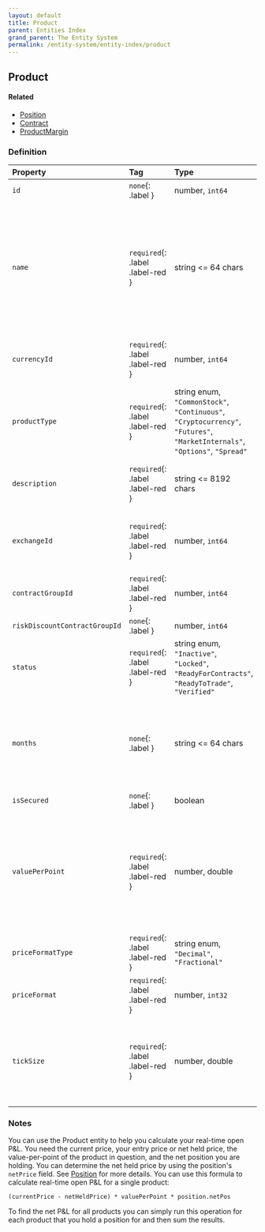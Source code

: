 ```yaml
---
layout: default
title: Product
parent: Entities Index
grand_parent: The Entity System
permalink: /entity-system/entity-index/product
---
```


## Product

#### Related
- [Position]({{site.baseurl}}/entity-system/entity-index/position)
- [Contract]({{site.baseurl}}/entity-system/entity-index/contract)
- [ProductMargin]({{site.baseurl}}/entity-system/index/productmargin)

### Definition

| Property | Tag | Type | Remarks
|:---------|:----|:-----|:-------
| `id` | `none`{: .label } | number, `int64` | 
| `name` | `required`{: .label .label-red } | string <= 64 chars | The name of this product, ex. `ES`, `MES`, `NQ`, `MNQ`, etc. Product names do not include contract expiration codes (ES~M2~, NQ~Z4~, etc.).
| `currencyId` | `required`{: .label .label-red } | number, `int64` | The currency that backs this product. See [Currency]({{site.baseurl}}/entity-system/entity-index/currency).
| `productType` | `required`{: .label .label-red } | string enum, `"CommonStock"`, `"Continuous"`, `"Cryptocurrency"`, `"Futures"`, `"MarketInternals"`, `"Options"`, `"Spread"` | The type of tradable product that this Product entity represents.
| `description` | `required`{: .label .label-red } | string <= 8192 chars | A short description of what this product represents.
| `exchangeId` | `required`{: .label .label-red } | number, `int64` | The [Exchange]({{site.baseurl}}/entity-system/entity-index/exchange) entity that this product is listed as a member of.
| `contractGroupId` | `required`{: .label .label-red } | number, `int64` | 
| `riskDiscountContractGroupId` | `none`{: .label } | number, `int64` |
| `status` | `required`{: .label .label-red } | string enum, `"Inactive"`, `"Locked"`, `"ReadyForContracts"`, `"ReadyToTrade"`, `"Verified"` |
| `months` | `none`{: .label } | string <= 64 chars | The expiration-month codes available for this product. For example, ES uses `H`, `M`, `U`, and `Z` month codes.
| `isSecured` | `none`{: .label } | boolean | 
| `valuePerPoint` | `required`{: .label .label-red } | number, double | This is an important property of the Product entity for calculating real-time P&L, when combined with the `tickSize` field.
| `priceFormatType` | `required`{: .label .label-red } | string enum, `"Decimal"`, `"Fractional"` | 
| `priceFormat` | `required`{: .label .label-red } | number, `int32` | 
| `tickSize` | `required`{: .label .label-red } | number, double | Useful for calculating open P&L in real-time when combined with the `valuePerPoint` field.

### Notes
You can use the Product entity to help you calculate your real-time open P&L. You need the current price, your entry price or net held price, the value-per-point of the product in question, and the net position you are holding. You can determine the net held price by using the position's `netPrice` field. See [Position]({{site.baseurl}}/entity-system/entity-index/position) for more details. You can use this formula to calculate real-time open P&L for a single product:

```
(currentPrice - netHeldPrice) * valuePerPoint * position.netPos
```

To find the net P&L for all products you can simply run this operation for each product that you hold a position for and then sum the results.

